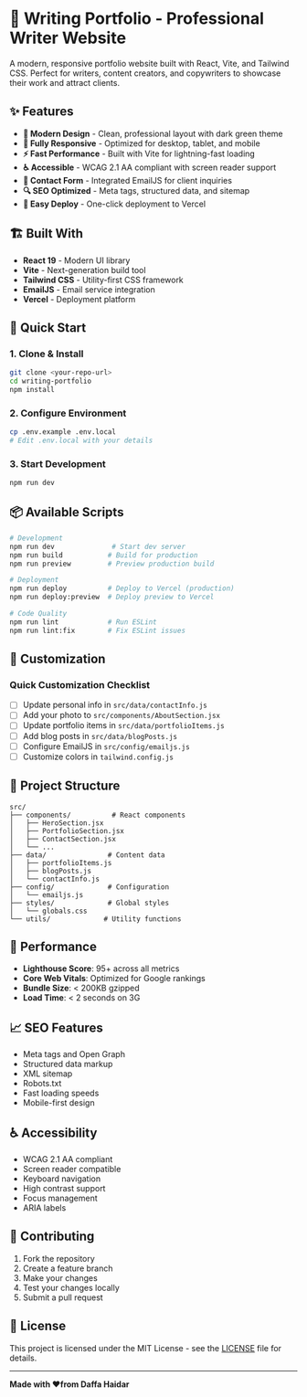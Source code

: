 # 📝 Writing Portfolio - Professional Writer Website

A modern, responsive portfolio website built with React, Vite, and Tailwind CSS. Perfect for writers, content creators, and copywriters to showcase their work and attract clients.

## ✨ Features

- **🎨 Modern Design** - Clean, professional layout with dark green theme
- **📱 Fully Responsive** - Optimized for desktop, tablet, and mobile
- **⚡ Fast Performance** - Built with Vite for lightning-fast loading
- **♿ Accessible** - WCAG 2.1 AA compliant with screen reader support
- **📧 Contact Form** - Integrated EmailJS for client inquiries
- **🔍 SEO Optimized** - Meta tags, structured data, and sitemap
- **🚀 Easy Deploy** - One-click deployment to Vercel

## 🏗️ Built With

- **React 19** - Modern UI library
- **Vite** - Next-generation build tool
- **Tailwind CSS** - Utility-first CSS framework
- **EmailJS** - Email service integration
- **Vercel** - Deployment platform

## 🚀 Quick Start

### 1. Clone & Install

```bash
git clone <your-repo-url>
cd writing-portfolio
npm install
```

### 2. Configure Environment

```bash
cp .env.example .env.local
# Edit .env.local with your details
```

### 3. Start Development

```bash
npm run dev
```

## 📦 Available Scripts

```bash
# Development
npm run dev              # Start dev server
npm run build           # Build for production
npm run preview         # Preview production build

# Deployment
npm run deploy          # Deploy to Vercel (production)
npm run deploy:preview  # Deploy preview to Vercel

# Code Quality
npm run lint            # Run ESLint
npm run lint:fix        # Fix ESLint issues
```

## 🎨 Customization

### Quick Customization Checklist

- [ ] Update personal info in `src/data/contactInfo.js`
- [ ] Add your photo to `src/components/AboutSection.jsx`
- [ ] Update portfolio items in `src/data/portfolioItems.js`
- [ ] Add blog posts in `src/data/blogPosts.js`
- [ ] Configure EmailJS in `src/config/emailjs.js`
- [ ] Customize colors in `tailwind.config.js`

## 📁 Project Structure

```
src/
├── components/          # React components
│   ├── HeroSection.jsx
│   ├── PortfolioSection.jsx
│   ├── ContactSection.jsx
│   └── ...
├── data/               # Content data
│   ├── portfolioItems.js
│   ├── blogPosts.js
│   └── contactInfo.js
├── config/             # Configuration
│   └── emailjs.js
├── styles/             # Global styles
│   └── globals.css
└── utils/             # Utility functions
```

## 🎯 Performance

- **Lighthouse Score**: 95+ across all metrics
- **Core Web Vitals**: Optimized for Google rankings
- **Bundle Size**: < 200KB gzipped
- **Load Time**: < 2 seconds on 3G

## 📈 SEO Features

- Meta tags and Open Graph
- Structured data markup
- XML sitemap
- Robots.txt
- Fast loading speeds
- Mobile-first design

## ♿ Accessibility

- WCAG 2.1 AA compliant
- Screen reader compatible
- Keyboard navigation
- High contrast support
- Focus management
- ARIA labels

## 🤝 Contributing

1. Fork the repository
2. Create a feature branch
3. Make your changes
4. Test your changes locally
5. Submit a pull request

## 📄 License

This project is licensed under the MIT License - see the [LICENSE](LICENSE) file for details.

---

**Made with ❤️from Daffa Haidar**
